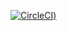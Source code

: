 [![CircleCI](https://circleci.com/gh/YanCanCode/testautomation?style=shield))](https://github.com/YanCanCode/TestAutomation)



